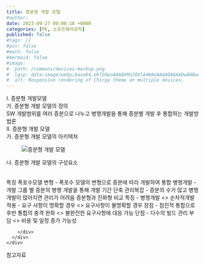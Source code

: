 ```yaml
---
title: 증분형 개발 모델
#author: 
date: 2023-09-27 00:00:10 +0800
categories: [PE, 소프트웨어공학]
published: false
#tags: []
#pin: false
#math: false
#mermaid: false
#image:
#  path: /commons/devices-mockup.png
#  lqip: data:image/webp;base64,UklGRpoAAABXRUJQVlA4WAoAAAAQAAAADwAABwAAQUxQSDIAAAARL0AmbZurmr57yyIiqE8oiG0bejIYEQTgqiDA9vqnsUSI6H+oAERp2HZ65qP/VIAWAFZQOCBCAAAA8AEAnQEqEAAIAAVAfCWkAALp8sF8rgRgAP7o9FDvMCkMde9PK7euH5M1m6VWoDXf2FkP3BqV0ZYbO6NA/VFIAAAA
#  alt: Responsive rendering of Chirpy theme on multiple devices.
---
```


<div class="post-wrap">
  <div class="para">
    <div class="para-title">
      I. 증분형 개발모델
    </div>
    <div class="para-cntnt">
      <div class="para">
        <div class="para-title">
          가. 증분형 개발 모델의 정의
        </div>
        <div class="para-cntnt">
            SW 개발범위를 여러 증분으로 나누고 병행개발을 통해 증분별 개발 후 통합하는 개발방법론
        </div>
      </div>
    </div>
  </div>
  
  <div class="para">
    <div class="para-title">
      II. 증분형 개발 모델
    </div>
    <div class="para-cntnt">
      <div class="para">
        <div class="para-title">
          가. 증분형 개발 모델의 아키텍처
        </div>
        <div class="para-cntnt">
          <figure class="post-figure">
            <img src="/assets/img/posts/증분형-개발-모델.png" alt="증분형 개발 모델">
<!--            <figcaption>Source: Unveiling the Metaverse: Exploring Emerging Trends, Multifaceted Perspectives, and Future Challenges</figcaption>-->
          </figure>
        </div>
      </div>
      <div class="para">
        <div class="para-title">
          나. 증분형 개발 모델의 구성요소
        </div>
        <div class="para-cntnt">
          <table class="post-table">
          </table>
          특징
  폭포수모델 변형 - 폭포수 모델의 변형으로 증분에 따라 개발하여 통합 
  병행개발 - 개발 그룹 별 증분의 병행 개발을 통해 개발 기간 단축   
  관리복잡 - 증분의 수가 많고 병행 개발이 많아지면 관리가 어려움
증분형과 진화형 비교
  특징 - 병행개발 &lt;&gt; 순차적개발
  적용 - 요구 사항이 명확할 경우 &lt;&gt; 요구사항이 불명확할 경우
  장점 - 점진적 통합으로 후반 통합의 충격 완화 &lt;&gt; 불완전한 요구사항에 대응 가능
  단점 - 다수의 빌드 관리 부담 &lt;&gt; 비용 및 일정 증가 가능성

        </div>
      </div>
    </div>
  </div>

  <div class="refr-wrap">
    <div class="refr-title">
        참고자료
    </div>
    <ol class="refr-list">
    <!--    <li>(나현식, 최대선) <a target="_blank" href="https://scienceon.kisti.re.kr/commons/util/originalView.do?cn=JAKO202225948430499&oCn=JAKO202225948430499&dbt=JAKO&journal=NJOU00291864">메타버스 보안 위협 요소 및 대응 방안 검토</a></li>-->
    <!--    <li>(M. Uddin, S. Manickam, H. Ullah, M. Obaidat and A. Dandoush) <a target="_blank" href="https://ieeexplore.ieee.org/abstract/document/10138386">Unveiling the Metaverse: Exploring Emerging Trends, Multifaceted Perspectives, and Future Challenges</a></li>-->
    </ol>
  </div>
</div>
